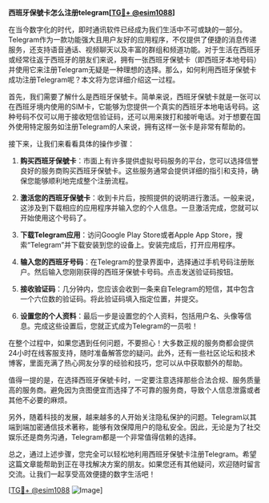 **西班牙保號卡怎么注册telegram[[TG💪+ @esim1088](https://t.me/s/esim1088)]**

在当今数字化的时代，即时通讯软件已经成为我们生活中不可或缺的一部分。Telegram作为一款功能强大且用户友好的应用程序，不仅提供了便捷的消息传递服务，还支持语音通话、视频聊天以及丰富的群组和频道功能。对于生活在西班牙或经常往返于西班牙的朋友们来说，拥有一张西班牙保號卡（即西班牙本地号码）并使用它来注册Telegram无疑是一种理想的选择。那么，如何利用西班牙保號卡成功注册Telegram呢？本文将为您详细介绍这一过程。

首先，我们需要了解什么是西班牙保號卡。简单来说，西班牙保號卡就是一张可以在西班牙境内使用的SIM卡，它能够为您提供一个真实的西班牙本地电话号码。这种号码不仅可以用于接收短信验证码，还可以用来拨打和接听电话。对于想要在国外使用特定服务如注册Telegram的人来说，拥有这样一张卡是非常有帮助的。

接下来，让我们来看看具体的操作步骤：

1. **购买西班牙保號卡**：市面上有许多提供虚拟号码服务的平台，您可以选择信誉良好的服务商购买西班牙保號卡。这些服务通常会提供详细的指引和支持，确保您能够顺利地完成整个注册流程。

2. **激活您的西班牙保號卡**：收到卡片后，按照提供的说明进行激活。一般来说，这涉及到下载相应的应用程序并输入您的个人信息。一旦激活完成，您就可以开始使用这个号码了。

3. **下载Telegram应用**：访问Google Play Store或者Apple App Store，搜索“Telegram”并下载安装到您的设备上。安装完成后，打开应用程序。

4. **输入您的西班牙号码**：在Telegram的登录界面中，选择通过手机号码注册账户。然后输入您刚刚获得的西班牙保號卡号码。点击发送验证码按钮。

5. **接收验证码**：几分钟内，您应该会收到一条来自Telegram的短信，其中包含一个六位数的验证码。将此验证码填入指定位置，并提交。

6. **设置您的个人资料**：最后一步是设置您的个人资料，包括用户名、头像等信息。完成这些设置后，您就正式成为Telegram的一员啦！

在整个过程中，如果您遇到任何问题，不要担心！大多数正规的服务商都会提供24小时在线客服支持，随时准备解答您的疑问。此外，还有一些社区论坛和技术博客，里面充满了热心网友分享的经验和技巧，您可以从中获取额外的帮助。

值得一提的是，在选择西班牙保號卡时，一定要注意选择那些合法合规、服务质量高的服务商。避免因为贪图便宜而选择了不可靠的服务商，导致个人信息泄露或者其他不必要的麻烦。

另外，随着科技的发展，越来越多的人开始关注隐私保护的问题。Telegram以其端到端加密通信技术著称，能够有效保障用户的隐私安全。因此，无论是为了社交娱乐还是商务沟通，Telegram都是一个非常值得信赖的选择。

总之，通过上述步骤，您完全可以轻松地利用西班牙保號卡注册Telegram。希望这篇文章能帮助到正在寻找解决方案的朋友。如果您还有其他疑问，欢迎随时留言交流。让我们一起享受高效便捷的数字生活吧！

[[TG💪+ @esim1088](https://t.me/s/esim1088) ![Image](https://i.postimg.cc/4NQfJmqS/Snipaste-2025-05-13-00-14-12.png)]
